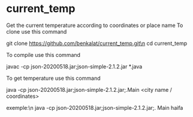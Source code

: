 # current_temp
Get the current temperature according to coordinates or place name
To clone use this command

git clone https://github.com/benkalat/current_temp.git\n
cd current_temp

To compile use this command

javac -cp json-20200518.jar;json-simple-2.1.2.jar *.java

To get temperature use this command

java -cp json-20200518.jar;json-simple-2.1.2.jar;.Main <city name / coordinates>
 
exemple:\n
java -cp json-20200518.jar;json-simple-2.1.2.jar;. Main haifa



